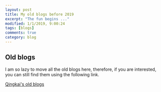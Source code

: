 ```yaml
---
layout: post
title: My old blogs before 2019
excerpt: "The fun begins ..."
modified: 1/1/2019, 9:00:24
tags: [blogs]
comments: true
category: blog
---
```


## Old blogs

I am so lazy to move all the old blogs here, therefore, if you are interested, you can still find them using the following link. 

[Qingkai's old blogs](http://qingkaikong.blogspot.com/)

